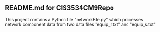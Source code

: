 ## README.md for CIS3534CM9Repo

This project contains a Python file "networkFile.py" which 
processes network component data from two data files "equip_r.txt" and "equip_s.txt"